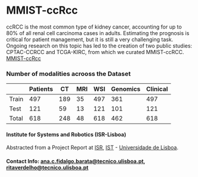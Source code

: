 # MMIST-ccRcc
ccRCC is the most common type of kidney cancer, accounting for up to 80% of all renal cell carcinoma cases in adults. Estimating the prognosis is critical for patient management, but it is still a very challenging task. Ongoing research on this topic has led to the creation of two public studies: CPTAC-CCRCC and TCGA-KIRC, from which we curated MMIST-ccRCC. [MMIST-ccRcc](https://multi-modal-ist.github.io/datasets/ccRCC/)

### Number of modalities acrooss the Dataset

  |       | Patients | CT | MRI | WSI | Genomics | Clinical |
  |-------|----------|----|-----|-----|----------|----------|
  | Train | 497 | 189 | 35 | 497 | 361 | 497 |
  | Test  | 121 | 59 | 13| 121| 101 | 121 |
  | Total | 618 | 248 | 48 | 618 | 462 | 618 |

  
#### Institute for Systems and Robotics (ISR-Lisboa)
Abstracted from a Project Report at [ISR](http://welcome.isr.tecnico.ulisboa.pt/), [IST](http://tecnico.ulisboa.pt/) - [Universidade de Lisboa](http://ulisboa.pt/).


#### Contact Info: [ana.c.fidalgo.barata@tecnico.ulisboa.pt](ana.c.fidalgo.barata@tecnico.ulisboa.pt), [ritaverdelho@tecnico.ulisboa.pt](@tecnico.ulisboa.pt)


  
